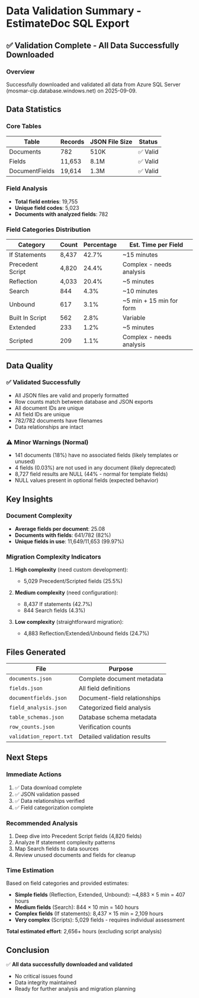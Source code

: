 # Data Validation Summary - EstimateDoc SQL Export

## ✅ Validation Complete - All Data Successfully Downloaded

### Overview
Successfully downloaded and validated all data from Azure SQL Server (mosmar-cip.database.windows.net) on 2025-09-09.

## Data Statistics

### Core Tables
| Table | Records | JSON File Size | Status |
|-------|---------|----------------|--------|
| Documents | 782 | 510K | ✅ Valid |
| Fields | 11,653 | 8.1M | ✅ Valid |
| DocumentFields | 19,614 | 1.3M | ✅ Valid |

### Field Analysis
- **Total field entries**: 19,755
- **Unique field codes**: 5,023  
- **Documents with analyzed fields**: 782

### Field Categories Distribution
| Category | Count | Percentage | Est. Time per Field |
|----------|-------|------------|-------------------|
| If Statements | 8,437 | 42.7% | ~15 minutes |
| Precedent Script | 4,820 | 24.4% | Complex - needs analysis |
| Reflection | 4,033 | 20.4% | ~5 minutes |
| Search | 844 | 4.3% | ~10 minutes |
| Unbound | 617 | 3.1% | ~5 min + 15 min for form |
| Built In Script | 562 | 2.8% | Variable |
| Extended | 233 | 1.2% | ~5 minutes |
| Scripted | 209 | 1.1% | Complex - needs analysis |

## Data Quality

### ✅ Validated Successfully
- All JSON files are valid and properly formatted
- Row counts match between database and JSON exports
- All document IDs are unique
- All field IDs are unique
- 782/782 documents have filenames
- Data relationships are intact

### ⚠️ Minor Warnings (Normal)
- 141 documents (18%) have no associated fields (likely templates or unused)
- 4 fields (0.03%) are not used in any document (likely deprecated)
- 8,727 field results are NULL (44% - normal for template fields)
- NULL values present in optional fields (expected behavior)

## Key Insights

### Document Complexity
- **Average fields per document**: 25.08
- **Documents with fields**: 641/782 (82%)
- **Unique fields in use**: 11,649/11,653 (99.97%)

### Migration Complexity Indicators
1. **High complexity** (need custom development):
   - 5,029 Precedent/Scripted fields (25.5%)
   
2. **Medium complexity** (need configuration):
   - 8,437 If statements (42.7%)
   - 844 Search fields (4.3%)
   
3. **Low complexity** (straightforward migration):
   - 4,883 Reflection/Extended/Unbound fields (24.7%)

## Files Generated

| File | Purpose |
|------|---------|
| `documents.json` | Complete document metadata |
| `fields.json` | All field definitions |
| `documentfields.json` | Document-field relationships |
| `field_analysis.json` | Categorized field analysis |
| `table_schemas.json` | Database schema metadata |
| `row_counts.json` | Verification counts |
| `validation_report.txt` | Detailed validation results |

## Next Steps

### Immediate Actions
1. ✅ Data download complete
2. ✅ JSON validation passed
3. ✅ Data relationships verified
4. ✅ Field categorization complete

### Recommended Analysis
1. Deep dive into Precedent Script fields (4,820 fields)
2. Analyze If statement complexity patterns
3. Map Search fields to data sources
4. Review unused documents and fields for cleanup

### Time Estimation
Based on field categories and provided estimates:
- **Simple fields** (Reflection, Extended, Unbound): ~4,883 × 5 min = 407 hours
- **Medium fields** (Search): 844 × 10 min = 140 hours  
- **Complex fields** (If statements): 8,437 × 15 min = 2,109 hours
- **Very complex** (Scripts): 5,029 fields - requires individual assessment

**Total estimated effort**: 2,656+ hours (excluding script analysis)

## Conclusion
✅ **All data successfully downloaded and validated**
- No critical issues found
- Data integrity maintained
- Ready for further analysis and migration planning
